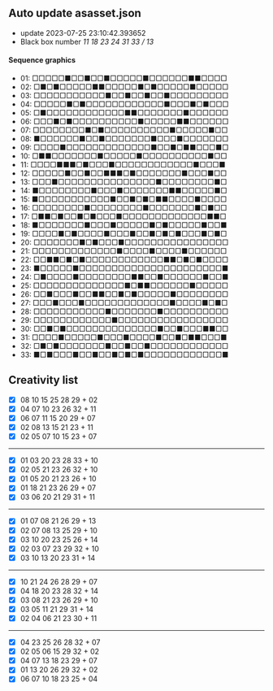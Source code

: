 ## Auto update asasset.json

* update 2023-07-25 23:10:42.393652
* Black box number _11 18 23 24 31 33 / 13_
#### Sequence graphics

* 01: □□□□□■□□■□□■□□□□□■□□□□□□■■□□□□
* 02: □■□■□□□□□■■□□□□□■□■□□□□□■□□□□□
* 03: □□□□□□□□□□□■□□■□□■□□■□□□□□□□□□
* 04: □□□□□■□■□□□□□□□□□□□□■□□□■□■□□□
* 05: □■□□□□□□□□□□□□■■□□□□□□□■□□□□□□
* 06: □□□■□■□□□□□□□□□□■□□□□□■■□□□□□□
* 07: □□□□□□□□■□■□□□□□□□□□□■□□□□□■□□
* 08: ■□□□□□□■□□■□□□□□□□■□□□■□□□□□□□
* 09: □□□□■□□□□□□□□□□□□□■□□■□■■□□□■□
* 10: □■■□□□□□□□■□□□□□■□□□□□□□□□□■□□
* 11: □□□□■■■□■□□□■□□□□□□□□□□□□■□□□■
* 12: □□□□□■□□■□□■■■□■□□□□□□□■□□□■□□
* 13: □□□■□□□□□□□□□□□□□□□■□□□□□□□□■□
* 14: ■□□□□□□□□■□□□■□□□□□□□■■□□□□□■□
* 15: ■□□□□□□□□□□□■□□■□■□■■□□□□■□□□□
* 16: □□□□□□□□■□□□□□□□□■□□□□□□□■□■□□
* 17: □■■□■□□■□■□□□■□□□□□□□□□□□□□■■□
* 18: ■□□□□□□□■□□□■□□□□□■□■□□□□□■□□■
* 19: □□□□■□■□□□□■□□□■□□■□■□■□□□■□■□
* 20: □□□□□□□■□■□□□■□□□□□□□□□□□□□□□□
* 21: □□□□□□□□□□□□□■□□□□■□□□□■□□□□□□
* 22: □□■■□■□■□□□□□□□□□□□□■■□■□■□□□□
* 23: ■□□□□□■□□□□□□□□□□□□□□□□□□□□□□■
* 24: □■□□□□■□□□□□□□□■■□□■□□□□□□■□□■
* 25: □□□□□□□□□□□□□□■□■■□□□□□□■□□□□□
* 26: □□■□□□■□□■■□□■□■□□□□□■□□□□□□□□
* 27: □□□■□□□■□□□□□□□□□□□□□■□□□□■□■□
* 28: □□□□□□□□□□□■□□□□□□□■□□□□□□□□□□
* 29: □□□□□□□□□□□□■□□□□□□□□□□□□□□□□□
* 30: □□■□■□□□□□□□□□□□□□□■□□■□□□■■□□
* 31: □□□□■□□□□□■□□□■□□□□■□□■□■■□□□■
* 32: □■□■□□□□□□□■□□■□□■□□□□□□□□□□□□
* 33: ■□■□□□■□□■□□■□■□■□□□□□□□□□□□□■
## Creativity list

- [x] 08 10 15 25 28 29 + 02
- [x] 04 07 10 23 26 32 + 11
- [x] 06 07 11 15 20 29 + 07
- [x] 02 08 13 15 21 23 + 11
- [x] 02 05 07 10 15 23 + 07
***
- [x] 01 03 20 23 28 33 + 10
- [x] 02 05 21 23 26 32 + 10
- [x] 01 05 20 21 23 26 + 10
- [x] 01 18 21 23 26 29 + 07
- [x] 03 06 20 21 29 31 + 11
***
- [x] 01 07 08 21 26 29 + 13
- [x] 02 07 08 13 25 29 + 10
- [x] 03 10 20 23 25 26 + 14
- [x] 02 03 07 23 29 32 + 10
- [x] 03 10 13 20 23 31 + 14
***
- [x] 10 21 24 26 28 29 + 07
- [x] 04 18 20 23 28 32 + 14
- [x] 03 08 21 23 26 29 + 10
- [x] 03 05 11 21 29 31 + 14
- [x] 02 04 06 21 23 30 + 11
***
- [x] 04 23 25 26 28 32 + 07
- [x] 02 05 06 15 29 32 + 02
- [x] 04 07 13 18 23 29 + 07
- [x] 01 13 20 26 29 32 + 02
- [x] 06 07 10 18 23 25 + 04
